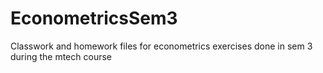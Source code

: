 # EconometricsSem3
Classwork and homework files for econometrics exercises done in sem 3 during the mtech course
